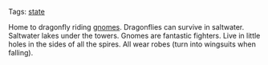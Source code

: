Tags: [state](States)

Home to dragonfly riding [gnomes](Gnomes). Dragonflies can survive in saltwater. Saltwater lakes under the towers. Gnomes are fantastic fighters. Live in little holes in the sides of all the spires. All wear robes (turn into wingsuits when falling).